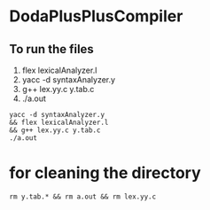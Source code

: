 # DodaPlusPlusCompiler
## To run the files

1. flex lexicalAnalyzer.l
2. yacc -d syntaxAnalyzer.y
3. g++ lex.yy.c y.tab.c 
4. ./a.out

```
yacc -d syntaxAnalyzer.y
&& flex lexicalAnalyzer.l
&& g++ lex.yy.c y.tab.c 
./a.out
```
# for cleaning the directory
```
rm y.tab.* && rm a.out && rm lex.yy.c
```